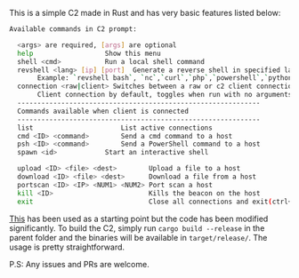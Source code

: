 This is a simple C2 made in Rust and has very basic features listed below:

```bash
Available commands in C2 prompt:

  <args> are required, [args] are optional
  help                  Show this menu
  shell <cmd>           Run a local shell command
  revshell <lang> [ip] [port]  Generate a reverse shell in specified language
       Example: `revshell bash`, `nc`,`curl`,`php`,`powershell`,`python`
  connection <raw|client> Switches between a raw or c2 client connection
       Client connection by default, toggles when run with no arguments.
  ------------------------------------------------------------- 
  Commands available when client is connected
  ------------------------------------------------------------- 
  list                      List active connections
  cmd <ID> <command>        Send a cmd command to a host
  psh <ID> <command>        Send a PowerShell command to a host
  spawn <id>            Start an interactive shell

  upload <ID> <file> <dest>        Upload a file to a host
  download <ID> <file> <dest>      Download a file from a host
  portscan <ID> <IP> <NUM1> <NUM2> Port scan a host
  kill <ID>                        Kills the beacon on the host
  exit                             Close all connections and exit(ctrl+d)
```
[This](https://github.com/frostb1ten/UnfinishedC2/) has been used as a starting point but the code has been modified significantly. To build the C2, simply run `cargo build --release` in the parent folder and the binaries will be available in `target/release/`.
The usage is pretty straightforward.

P.S: Any issues and PRs are welcome.